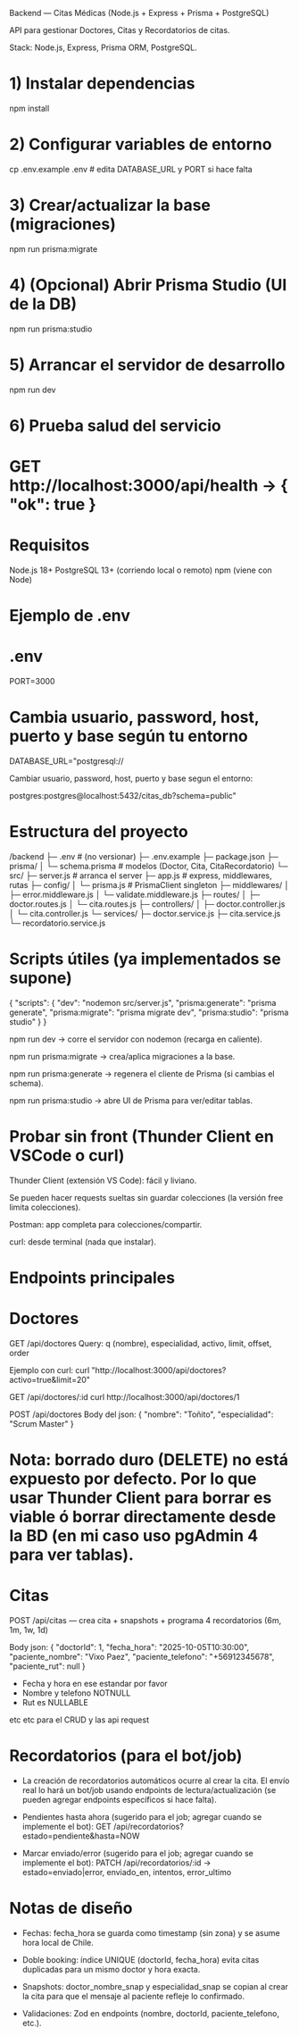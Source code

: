 Backend — Citas Médicas (Node.js + Express + Prisma + PostgreSQL)

API para gestionar Doctores, Citas y Recordatorios de citas.

Stack: Node.js, Express, Prisma ORM, PostgreSQL.

# 1) Instalar dependencias
npm install

# 2) Configurar variables de entorno
cp .env.example .env   # edita DATABASE_URL y PORT si hace falta

# 3) Crear/actualizar la base (migraciones)
npm run prisma:migrate

# 4) (Opcional) Abrir Prisma Studio (UI de la DB)
npm run prisma:studio

# 5) Arrancar el servidor de desarrollo
npm run dev

# 6) Prueba salud del servicio
# GET http://localhost:3000/api/health  -> { "ok": true }


# Requisitos

Node.js 18+
PostgreSQL 13+ (corriendo local o remoto)
npm (viene con Node)

# Ejemplo de .env
# .env
PORT=3000

# Cambia usuario, password, host, puerto y base según tu entorno

DATABASE_URL="postgresql://

Cambiar usuario, password, host, puerto y base segun el entorno:

postgres:postgres@localhost:5432/citas_db?schema=public"


# Estructura del proyecto

/backend
├─ .env                      # (no versionar)
├─ .env.example
├─ package.json
├─ prisma/
│  └─ schema.prisma          # modelos (Doctor, Cita, CitaRecordatorio)
└─ src/
   ├─ server.js              # arranca el server
   ├─ app.js                 # express, middlewares, rutas
   ├─ config/
   │  └─ prisma.js           # PrismaClient singleton
   ├─ middlewares/
   │  ├─ error.middleware.js
   │  └─ validate.middleware.js
   ├─ routes/
   │  ├─ doctor.routes.js
   │  └─ cita.routes.js
   ├─ controllers/
   │  ├─ doctor.controller.js
   │  └─ cita.controller.js
   └─ services/
      ├─ doctor.service.js
      ├─ cita.service.js
      └─ recordatorio.service.js



# Scripts útiles (ya implementados se supone)

{
  "scripts": {
    "dev": "nodemon src/server.js",
    "prisma:generate": "prisma generate",
    "prisma:migrate": "prisma migrate dev",
    "prisma:studio": "prisma studio"
  }
}

npm run dev → corre el servidor con nodemon (recarga en caliente).

npm run prisma:migrate → crea/aplica migraciones a la base.

npm run prisma:generate → regenera el cliente de Prisma (si cambias el schema).

npm run prisma:studio → abre UI de Prisma para ver/editar tablas.




# Probar sin front (Thunder Client en VSCode o curl)

Thunder Client (extensión VS Code): fácil y liviano.

Se pueden hacer requests sueltas sin guardar colecciones (la versión free limita colecciones).

Postman: app completa para colecciones/compartir.

curl: desde terminal (nada que instalar).

# Endpoints principales
# Doctores

GET /api/doctores
Query: q (nombre), especialidad, activo, limit, offset, order

Ejemplo con curl:
curl "http://localhost:3000/api/doctores?activo=true&limit=20"


GET /api/doctores/:id
curl http://localhost:3000/api/doctores/1


POST /api/doctores
Body del json:
{ "nombre": "Toñito", "especialidad": "Scrum Master" }

# Nota: borrado duro (DELETE) no está expuesto por defecto. Por lo que usar Thunder Client para borrar es viable ó borrar directamente desde la BD (en mi caso uso pgAdmin 4 para ver tablas).


# Citas
POST /api/citas — crea cita + snapshots + programa 4 recordatorios (6m, 1m, 1w, 1d)

Body json:
{
  "doctorId": 1,
  "fecha_hora": "2025-10-05T10:30:00",
  "paciente_nombre": "Vixo Paez",
  "paciente_telefono": "+56912345678",
  "paciente_rut": null
}

- Fecha y hora en ese estandar por favor
- Nombre y telefono NOTNULL
- Rut es NULLABLE

etc etc para el CRUD y las api request




# Recordatorios (para el bot/job)

- La creación de recordatorios automáticos ocurre al crear la cita.
El envío real lo hará un bot/job usando endpoints de lectura/actualización (se pueden agregar endpoints específicos si hace falta).

- Pendientes hasta ahora (sugerido para el job; agregar cuando se implemente el bot):
GET /api/recordatorios?estado=pendiente&hasta=NOW

- Marcar enviado/error (sugerido para el job; agregar cuando se implemente el bot):
PATCH /api/recordatorios/:id → estado=enviado|error, enviado_en, intentos, error_ultimo




# Notas de diseño
- Fechas: fecha_hora se guarda como timestamp (sin zona) y se asume hora local de Chile.

- Doble booking: índice UNIQUE (doctorId, fecha_hora) evita citas duplicadas para un mismo doctor y hora exacta.

- Snapshots: doctor_nombre_snap y especialidad_snap se copian al crear la cita para que el mensaje al paciente refleje lo confirmado.

- Validaciones: Zod en endpoints (nombre, doctorId, paciente_telefono, etc.).


